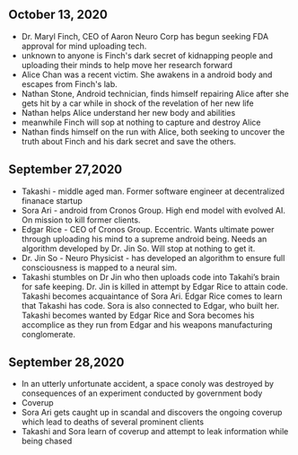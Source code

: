 ## October 13, 2020
- Dr. Maryl Finch, CEO of Aaron Neuro Corp has begun seeking FDA approval for mind uploading tech.
- unknown to anyone is Finch's dark secret of kidnapping people and uploading their minds to help move her research forward
- Alice Chan was a recent victim. She awakens in a android body and escapes from Finch's lab.
- Nathan Stone, Android technician, finds himself repairing Alice after she gets hit by a car while in shock of the revelation of her new life
- Nathan helps Alice understand her new body and abilities
- meanwhile Finch will sop at nothing to capture and destroy Alice
- Nathan finds himself on the run with Alice, both seeking to uncover the truth about Finch and his dark secret and save the others.

## September 27,2020
- Takashi - middle aged man. Former software engineer at decentralized finanace startup
- Sora Ari - android from Cronos Group. High end model with evolved AI. On mission to kill former clients.
- Edgar Rice - CEO of Cronos Group. Eccentric. Wants ultimate power through uploading his mind to a supreme android being. Needs an algorithm developed by Dr. Jin So. Will stop at nothing to get it.
- Dr. Jin So - Neuro Physicist - has developed an algorithm to ensure full consciousness is mapped to a neural sim.
- Takashi stumbles on Dr Jin who then uploads code into Takahi’s brain for safe keeping. Dr. Jin is killed in attempt by Edgar Rice to attain code. Takashi becomes acquaintance of Sora Ari. Edgar Rice comes to learn that Takashi has code.  Sora is also connected to Edgar, who built her. Takashi becomes wanted by Edgar Rice and Sora becomes his accomplice as they run from Edgar and his weapons manufacturing conglomerate.

## September 28,2020
- In an utterly unfortunate accident, a space conoly was destroyed by consequences of an experiment conducted by government body
- Coverup
- Sora Ari gets caught up in scandal and discovers the ongoing coverup which lead to deaths of several prominent clients
- Takashi and Sora learn of coverup and attempt to leak information while being chased
